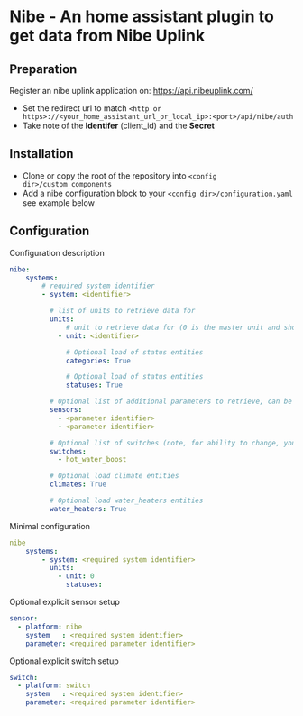 Nibe - An home assistant plugin to get data from Nibe Uplink
============================================================

Preparation
------------

Register an nibe uplink application on: https://api.nibeuplink.com/

  * Set the redirect url to match `<http or https>://<your_home_assistant_url_or_local_ip>:<port>/api/nibe/auth`
  * Take note of the **Identifer** (client_id) and the **Secret**

Installation
------------

 * Clone or copy the root of the repository into `<config dir>/custom_components`
 * Add a nibe configuration block to your `<config dir>/configuration.yaml` see example below

Configuration
-------------

Configuration description
```yaml
nibe:
    systems:
        # required system identifier
        - system: <identifier>

          # list of units to retrieve data for
          units:
              # unit to retrieve data for (0 is the master unit and should always exist)
            - unit: <identifier>

              # Optional load of status entities
              categories: True

              # Optional load of status entities
              statuses: True

          # Optional list of additional parameters to retrieve, can be done here or on the sensor platform.
          sensors:
            - <parameter identifier>
            - <parameter identifier>

          # Optional list of switches (note, for ability to change, you need to use writeaccess and have payed license).
          switches:
            - hot_water_boost

          # Optional load climate entities
          climates: True

          # Optional load water_heaters entities
          water_heaters: True
```

Minimal configuration
```yaml
nibe
    systems:
        - system: <required system identifier>
          units:
            - unit: 0
              statuses:
```

Optional explicit sensor setup
```yaml
sensor:
  - platform: nibe
    system   : <required system identifier>
    parameter: <required parameter identifier>
```

Optional explicit switch setup
```yaml
switch:
  - platform: switch
    system   : <required system identifier>
    parameter: <required parameter identifier>
```
